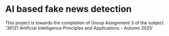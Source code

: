 # AI based fake news detection
This project is towards the completion of Group Assignment 3 of the subject '36121 Artificial Intelligence Principles and Applications - Autumn 2025'
